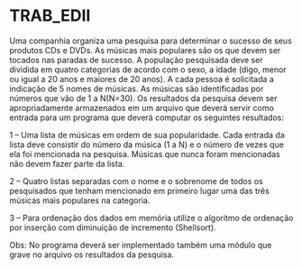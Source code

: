 # TRAB_EDII
Uma companhia organiza uma pesquisa para determinar o sucesso de seus produtos CDs e DVDs.
As músicas mais populares são os que devem ser tocados nas paradas de sucesso. A população
pesquisada deve ser dividida em quatro categorias de acordo com o sexo, a idade (digo, menor ou
igual a 20 anos e maiores de 20 anos). A cada pessoa é solicitada a indicação de 5 nomes de
músicas. As músicas são identificadas por números que vão de 1 a N(N=30). Os resultados da
pesquisa devem ser apropriadamente armazenados em um arquivo que deverá servir como entrada
para um programa que deverá computar os seguintes resultados:

1 – Uma lista de músicas em ordem de sua popularidade. Cada entrada da lista deve consistir do
número da música (1 a N) e o número de vezes que ela foi mencionada na pesquisa. Músicas que
nunca foram mencionadas não devem fazer parte da lista.  

2 – Quatro listas separadas com o nome e o sobrenome de todos os pesquisados que tenham
mencionado em primeiro lugar uma das três músicas mais populares na categoria.

3 – Para ordenação dos dados em memória utilize o algoritmo de ordenação por inserção com
diminuição de incremento (Shellsort).

Obs: No programa deverá ser implementado também uma módulo que grave no arquivo os
resultados da pesquisa.

